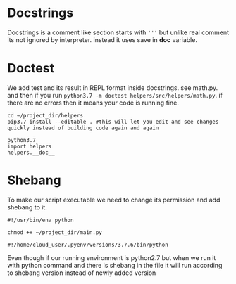 # Docstrings

Docstrings is a comment like section starts with `'''` but unlike real comment its not ignored by interpreter. instead it uses save in __doc__ variable.


# Doctest

We add test and its result in REPL format inside docstrings. see math.py.  and then if you run `python3.7 -m doctest helpers/src/helpers/math.py`. if there are no errors then it means your code is running fine.


```
cd ~/project_dir/helpers
pip3.7 install --editable . #this will let you edit and see changes quickly instead of building code again and again
```

```
python3.7
import helpers
helpers.__doc__

```

# Shebang

To make our script executable we need to change its permission and add shebang to it.

`#!/usr/bin/env python`

`chmod +x ~/project_dir/main.py`

`#!/home/cloud_user/.pyenv/versions/3.7.6/bin/python`

Even though if our running environment is python2.7 but when we run it with python command and there is shebang in the file it will run according to shebang version instead of newly added version